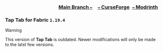 ### <p align=right>[Main Branch `←`](https://github.com/KessokuTeaTime/Tap-Tab)&emsp;[`→` CurseForge](https://www.curseforge.com/minecraft/mc-mods/tap-tab)&ensp;[`→` Modrinth](https://modrinth.com/mod/tap-tab)</p>

### Tap Tab for Fabric `1.19.4`

> [!WARNING]
> This version of **Tap Tab** is outdated. Newer modifications will only be made to the latst few versions.
